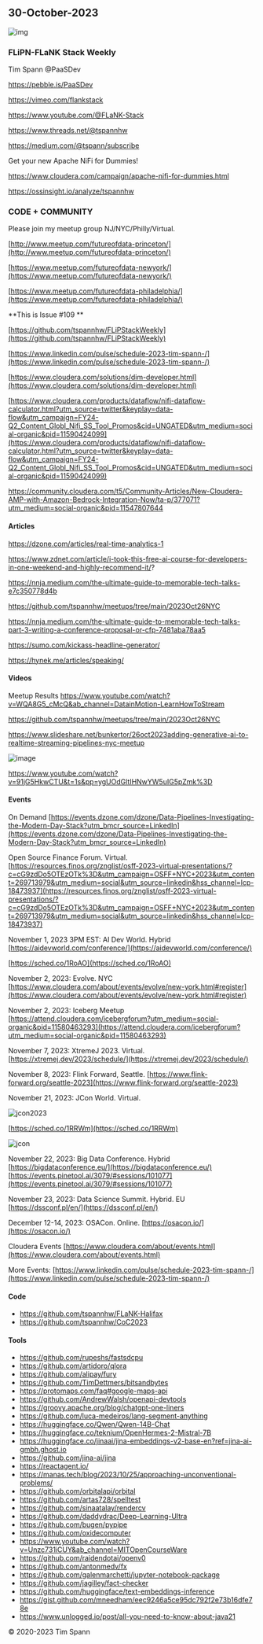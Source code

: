 ## 30-October-2023

![img](https://github.com/tspannhw/FLiPStackWeekly/blob/main/images/2023OctoberEvents.png?raw=true)

### FLiPN-FLaNK Stack Weekly



Tim Spann @PaaSDev

https://pebble.is/PaaSDev

https://vimeo.com/flankstack

https://www.youtube.com/@FLaNK-Stack

https://www.threads.net/@tspannhw

https://medium.com/@tspann/subscribe

Get your new Apache NiFi for Dummies!

https://www.cloudera.com/campaign/apache-nifi-for-dummies.html

https://ossinsight.io/analyze/tspannhw



### CODE + COMMUNITY

Please join my meetup group NJ/NYC/Philly/Virtual. 

[http://www.meetup.com/futureofdata-princeton/](http://www.meetup.com/futureofdata-princeton/)

[https://www.meetup.com/futureofdata-newyork/](https://www.meetup.com/futureofdata-newyork/)

[https://www.meetup.com/futureofdata-philadelphia/](https://www.meetup.com/futureofdata-philadelphia/)


**This is Issue #109 **

[https://github.com/tspannhw/FLiPStackWeekly](https://github.com/tspannhw/FLiPStackWeekly)

[https://www.linkedin.com/pulse/schedule-2023-tim-spann-/](https://www.linkedin.com/pulse/schedule-2023-tim-spann-/)

[https://www.cloudera.com/solutions/dim-developer.html](https://www.cloudera.com/solutions/dim-developer.html)

[https://www.cloudera.com/products/dataflow/nifi-dataflow-calculator.html?utm_source=twitter&keyplay=data-flow&utm_campaign=FY24-Q2_Content_Globl_Nifi_SS_Tool_Promos&cid=UNGATED&utm_medium=social-organic&pid=11590424099](https://www.cloudera.com/products/dataflow/nifi-dataflow-calculator.html?utm_source=twitter&keyplay=data-flow&utm_campaign=FY24-Q2_Content_Globl_Nifi_SS_Tool_Promos&cid=UNGATED&utm_medium=social-organic&pid=11590424099)

[https://community.cloudera.com/t5/Community-Articles/New-Cloudera-AMP-with-Amazon-Bedrock-Integration-Now/ta-p/377071?utm_medium=social-organic&pid=11547807644
](https://community.cloudera.com/t5/Community-Articles/New-Cloudera-AMP-with-Amazon-Bedrock-Integration-Now/ta-p/377071?utm_medium=social-organic&pid=11547807644)


#### Articles

https://dzone.com/articles/real-time-analytics-1

https://www.zdnet.com/article/i-took-this-free-ai-course-for-developers-in-one-weekend-and-highly-recommend-it/?

https://nnja.medium.com/the-ultimate-guide-to-memorable-tech-talks-e7c350778d4b

https://github.com/tspannhw/meetups/tree/main/2023Oct26NYC

https://nnja.medium.com/the-ultimate-guide-to-memorable-tech-talks-part-3-writing-a-conference-proposal-or-cfp-7481aba78aa5

https://sumo.com/kickass-headline-generator/

https://hynek.me/articles/speaking/



#### Videos

Meetup Results
https://www.youtube.com/watch?v=WQA8G5_cMcQ&ab_channel=DatainMotion-LearnHowToStream

https://github.com/tspannhw/meetups/tree/main/2023Oct26NYC

https://www.slideshare.net/bunkertor/26oct2023adding-generative-ai-to-realtime-streaming-pipelines-nyc-meetup

![image](https://github.com/tspannhw/FLiPStackWeekly/assets/18673814/f39512f9-e70a-4b3e-a2cd-a140986be4c7)



https://www.youtube.com/watch?v=91jG5HkwCTU&t=1s&pp=ygUOdGltIHNwYW5uIG5pZmk%3D




#### Events


On Demand
[https://events.dzone.com/dzone/Data-Pipelines-Investigating-the-Modern-Day-Stack?utm_bmcr_source=LinkedIn](https://events.dzone.com/dzone/Data-Pipelines-Investigating-the-Modern-Day-Stack?utm_bmcr_source=LinkedIn)

Open Source Finance Forum.  Virtual.
[https://resources.finos.org/znglist/osff-2023-virtual-presentations/?c=cG9zdDo5OTEzOTk%3D&utm_campaign=OSFF+NYC+2023&utm_content=269713979&utm_medium=social&utm_source=linkedin&hss_channel=lcp-18473937](https://resources.finos.org/znglist/osff-2023-virtual-presentations/?c=cG9zdDo5OTEzOTk%3D&utm_campaign=OSFF+NYC+2023&utm_content=269713979&utm_medium=social&utm_source=linkedin&hss_channel=lcp-18473937)

November 1, 2023 3PM EST:  AI Dev World.  Hybrid
[https://aidevworld.com/conference/](https://aidevworld.com/conference/)

[https://sched.co/1RoAO](https://sched.co/1RoAO)

November 2, 2023:  Evolve. NYC
[https://www.cloudera.com/about/events/evolve/new-york.html#register](https://www.cloudera.com/about/events/evolve/new-york.html#register)

November 2, 2023:  Iceberg Meetup
[https://attend.cloudera.com/icebergforum?utm_medium=social-organic&pid=11580463293](https://attend.cloudera.com/icebergforum?utm_medium=social-organic&pid=11580463293)

November 7, 2023: XtremeJ 2023. Virtual.
[https://xtremej.dev/2023/schedule/](https://xtremej.dev/2023/schedule/)

November 8, 2023: Flink Forward, Seattle.
[https://www.flink-forward.org/seattle-2023](https://www.flink-forward.org/seattle-2023)

November 21, 2023: JCon World. Virtual.

![jcon2023](https://github.com/tspannhw/FLiPStackWeekly/blob/main/images/Timothy%20Spann%20-%20Continuous%20SQL%20with%20Kafka%20and%20Flink.png?raw=true)

[https://sched.co/1RRWm](https://sched.co/1RRWm)

![jcon](https://github.com/tspannhw/FLiPStackWeekly/blob/main/images/JCON_WORLD_2023_Logo.png?raw=true)


November 22, 2023: Big Data Conference.   Hybrid  
[https://bigdataconference.eu/](https://bigdataconference.eu/)
[https://events.pinetool.ai/3079/#sessions/101077](https://events.pinetool.ai/3079/#sessions/101077)

November 23, 2023:  Data Science Summit.  Hybrid. EU
[https://dssconf.pl/en/](https://dssconf.pl/en/)

December 12-14, 2023:  OSACon.   Online.
[https://osacon.io/](https://osacon.io/)

Cloudera Events
[https://www.cloudera.com/about/events.html](https://www.cloudera.com/about/events.html)

More Events:
[https://www.linkedin.com/pulse/schedule-2023-tim-spann-/](https://www.linkedin.com/pulse/schedule-2023-tim-spann-/)


#### Code

* https://github.com/tspannhw/FLaNK-Halifax
* https://github.com/tspannhw/CoC2023
  

#### Tools

* https://github.com/rupeshs/fastsdcpu
* https://github.com/artidoro/qlora
* https://github.com/alipay/fury
* https://github.com/TimDettmers/bitsandbytes
* https://protomaps.com/faq#google-maps-api
* https://github.com/AndrewWalsh/openapi-devtools
* https://groovy.apache.org/blog/chatgpt-one-liners
* https://github.com/luca-medeiros/lang-segment-anything
* https://huggingface.co/Qwen/Qwen-14B-Chat
* https://huggingface.co/teknium/OpenHermes-2-Mistral-7B
* https://huggingface.co/jinaai/jina-embeddings-v2-base-en?ref=jina-ai-gmbh.ghost.io
* https://github.com/jina-ai/jina
* https://reactagent.io/
* https://manas.tech/blog/2023/10/25/approaching-unconventional-problems/
* https://github.com/orbitalapi/orbital
* https://github.com/artas728/spelltest
* https://github.com/sinaatalay/rendercv
* https://github.com/daddydrac/Deep-Learning-Ultra
* https://github.com/bugen/pypipe
* https://github.com/oxidecomputer
* https://www.youtube.com/watch?v=Unzc731iCUY&ab_channel=MITOpenCourseWare
* https://github.com/raidendotai/openv0
* https://github.com/antonmedv/fx
* https://github.com/galenmarchetti/jupyter-notebook-package
* https://github.com/jagilley/fact-checker
* https://github.com/huggingface/text-embeddings-inference
* https://gist.github.com/mneedham/eec9246a5ce95dc792f2e73b16dfe78e
* https://www.unlogged.io/post/all-you-need-to-know-about-java21

&copy; 2020-2023 Tim Spann

